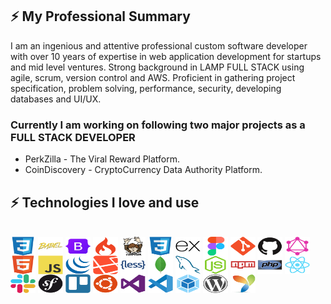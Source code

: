 ## ⚡ My Professional Summary

I am an ingenious and attentive professional custom software developer with over 10 years of expertise in web application development for startups and mid level ventures. Strong background in LAMP FULL STACK using agile, scrum, version control and AWS. Proficient in gathering project specification, problem solving, performance, security, developing databases and UI/UX. 

### Currently I am working on following two major projects as a FULL STACK DEVELOPER

- PerkZilla - The Viral Reward Platform.
- CoinDiscovery - CryptoCurrency Data Authority Platform.

<!--

![PerkZilla - The Viral Reward Platform](https://cdn.perkzilla.com/q:i/r:0/wp:1/w:450/u:https://perkzilla.com/wp-content/uploads/2020/08/pkz_logo_white.svg)
![CoinDiscovery - CryptoCurrency Data Authority Platform](http://coindiscovery-staging.us-east-1.elasticbeanstalk.com/img/fav.png)

-->

## ⚡ Technologies I love and use
  
<div style="display: inline_block"><br>
   
  <img align="center" alt="Node" height="30" width="40" src="https://raw.githubusercontent.com/devicons/devicon/master/icons/css3/css3-original.svg">
  <img align="center" alt="Node" height="30" width="40" src="https://github.com/devicons/devicon/blob/master/icons/babel/babel-original.svg">
  <img align="center" alt="Node" height="30" width="40" src="https://github.com/devicons/devicon/blob/master/icons/bootstrap/bootstrap-original.svg">
  <img align="center" alt="Node" height="30" width="40" src="https://github.com/devicons/devicon/blob/master/icons/codeigniter/codeigniter-plain.svg">
  <img align="center" alt="Node" height="30" width="40" src="https://github.com/devicons/devicon/blob/master/icons/composer/composer-original.svg">
  <img align="center" alt="Node" height="30" width="40" src="https://github.com/devicons/devicon/blob/master/icons/css3/css3-original.svg">
  <img align="center" alt="Node" height="30" width="40" src="https://github.com/devicons/devicon/blob/master/icons/express/express-original.svg">
  <img align="center" alt="Node" height="30" width="40" src="https://github.com/devicons/devicon/blob/master/icons/figma/figma-original.svg">
  <img align="center" alt="Node" height="30" width="40" src="https://github.com/devicons/devicon/blob/master/icons/git/git-original.svg">
  <img align="center" alt="Node" height="30" width="40" src="https://github.com/devicons/devicon/blob/master/icons/github/github-original.svg">
  <img align="center" alt="Node" height="30" width="40" src="https://github.com/devicons/devicon/blob/master/icons/graphql/graphql-plain.svg">
  <img align="center" alt="Node" height="30" width="40" src="https://github.com/devicons/devicon/blob/master/icons/html5/html5-original.svg">
  <img align="center" alt="Node" height="30" width="40" src="https://github.com/devicons/devicon/blob/master/icons/javascript/javascript-original.svg">
  <img align="center" alt="Node" height="30" width="40" src="https://github.com/devicons/devicon/blob/master/icons/jquery/jquery-original.svg">
  <img align="center" alt="Node" height="30" width="40" src="https://github.com/devicons/devicon/blob/master/icons/laravel/laravel-plain.svg">
  <img align="center" alt="Node" height="30" width="40" src="https://github.com/devicons/devicon/blob/master/icons/less/less-plain-wordmark.svg">
  <img align="center" alt="Node" height="30" width="40" src="https://github.com/devicons/devicon/blob/master/icons/mongodb/mongodb-original.svg">
  <img align="center" alt="Node" height="30" width="40" src="https://github.com/devicons/devicon/blob/master/icons/mysql/mysql-original.svg">
  <img align="center" alt="Node" height="30" width="40" src="https://github.com/devicons/devicon/blob/master/icons/nodejs/nodejs-original.svg">
  <img align="center" alt="Node" height="30" width="40" src="https://github.com/devicons/devicon/blob/master/icons/npm/npm-original-wordmark.svg">
  <img align="center" alt="Node" height="30" width="40" src="https://github.com/devicons/devicon/blob/master/icons/php/php-original.svg">
  <img align="center" alt="Node" height="30" width="40" src="https://github.com/devicons/devicon/blob/master/icons/react/react-original.svg">
  <img align="center" alt="Node" height="30" width="40" src="https://github.com/devicons/devicon/blob/master/icons/slack/slack-original.svg">
  <img align="center" alt="Node" height="30" width="40" src="https://github.com/devicons/devicon/blob/master/icons/symfony/symfony-original.svg">
  <img align="center" alt="Node" height="30" width="40" src="https://github.com/devicons/devicon/blob/master/icons/trello/trello-plain.svg">
  <img align="center" alt="Node" height="30" width="40" src="https://github.com/devicons/devicon/blob/master/icons/ubuntu/ubuntu-plain.svg">
  <img align="center" alt="Node" height="30" width="40" src="https://github.com/devicons/devicon/blob/master/icons/visualstudio/visualstudio-plain.svg">
  <img align="center" alt="Node" height="30" width="40" src="https://github.com/devicons/devicon/blob/master/icons/vscode/vscode-original.svg">
  <img align="center" alt="Node" height="30" width="40" src="https://github.com/devicons/devicon/blob/master/icons/webpack/webpack-original.svg">
  <img align="center" alt="Node" height="30" width="40" src="https://github.com/devicons/devicon/blob/master/icons/wordpress/wordpress-plain.svg">
  <img align="center" alt="Node" height="30" width="40" src="https://github.com/devicons/devicon/blob/master/icons/yii/yii-original.svg">

  
</div>

<!--
**ankushshandilya/ankushshandilya** is a ✨ _special_ ✨ repository because its `README.md` (this file) appears on your GitHub profile.

Here are some ideas to get you started:

- 🔭 I’m currently working on ...
- 🌱 I’m currently learning ...
- 👯 I’m looking to collaborate on ...
- 🤔 I’m looking for help with ...
- 💬 Ask me about ...
- 📫 How to reach me: ...
- 😄 Pronouns: ...
- ⚡ Fun fact: ...
-->
